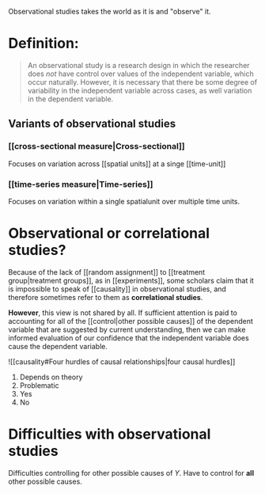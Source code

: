 Observational studies takes the world as it is and "observe" it.

# Definition:
>An observational study is a research design in which the researcher does *not* have control over values of the independent variable, which occur naturally. However, it is necessary that there be some degree of variability in the independent variable across cases, as well variation in the dependent variable. 
## Variants of observational studies
### [[cross-sectional measure|Cross-sectional]]
Focuses on variation across [[spatial units]] at a singe [[time-unit]]
### [[time-series measure|Time-series]]
Focuses on variation within a single spatialunit over multiple time units. 
# Observational or correlational studies?
Because of the lack of [[random assignment]] to [[treatment group|treatment groups]], as in [[experiments]], some scholars claim that it is impossible to speak of [[causality]] in observational studies, and therefore sometimes refer to them as **correlational studies**.

**However**, this view is not shared by all. If sufficient attention is paid to accounting for all of the [[control|other possible causes]] of the dependent variable that are suggested by current understanding, then we can make informed evaluation of our confidence that the independent variable does cause the dependent variable.

![[causality#Four hurdles of causal relationships|four causal hurdles]]

1. Depends on theory
2. Problematic
3. Yes
4. No 

# Difficulties with observational studies
Difficulties controlling for other possible causes of $Y$. Have to control for **all** other possible causes.